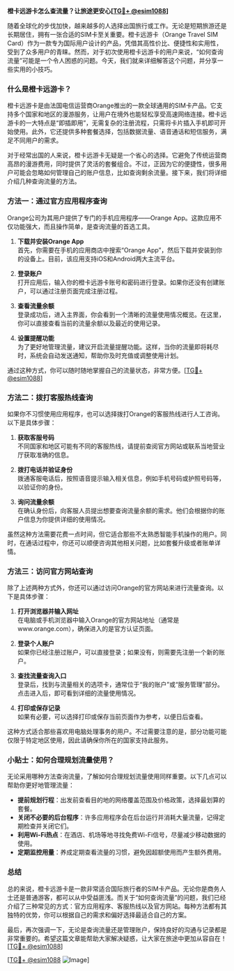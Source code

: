**橙卡远游卡怎么查流量？让旅途更安心[[TG💪+ @esim1088](https://t.me/s/esim1088)]**

随着全球化的步伐加快，越来越多的人选择出国旅行或工作。无论是短期旅游还是长期居住，拥有一张合适的SIM卡至关重要。橙卡远游卡（Orange Travel SIM Card）作为一款专为国际用户设计的产品，凭借其高性价比、便捷性和实用性，受到了众多用户的青睐。然而，对于初次使用橙卡远游卡的用户来说，“如何查询流量”可能是一个令人困惑的问题。今天，我们就来详细解答这个问题，并分享一些实用的小技巧。

### 什么是橙卡远游卡？

橙卡远游卡是由法国电信运营商Orange推出的一款全球通用的SIM卡产品。它支持多个国家和地区的漫游服务，让用户在境外也能轻松享受高速网络连接。橙卡远游卡的一大特点是“即插即用”，无需复杂的注册流程，只需将卡片插入手机即可开始使用。此外，它还提供多种套餐选择，包括数据流量、语音通话和短信服务，满足不同用户的需求。

对于经常出国的人来说，橙卡远游卡无疑是一个省心的选择。它避免了传统运营商高昂的漫游费用，同时提供了灵活的套餐组合。不过，正因为它的便捷性，很多用户可能会忽略如何管理自己的账户信息，比如查询剩余流量。接下来，我们将详细介绍几种查询流量的方法。

### 方法一：通过官方应用程序查询

Orange公司为其用户提供了专门的手机应用程序——Orange App。这款应用不仅功能强大，而且操作简单，是查询流量的首选工具。

1. **下载并安装Orange App**  
   首先，你需要在手机的应用商店中搜索“Orange App”，然后下载并安装到你的设备上。目前，该应用支持iOS和Android两大主流平台。

2. **登录账户**  
   打开应用后，输入你的橙卡远游卡账号和密码进行登录。如果你还没有创建账户，可以通过注册页面完成注册过程。

3. **查看流量余额**  
   登录成功后，进入主界面，你会看到一个清晰的流量使用情况概览。在这里，你可以直接查看当前的流量余额以及最近的使用记录。

4. **设置提醒功能**  
   为了更好地管理流量，建议开启流量提醒功能。这样，当你的流量即将耗尽时，系统会自动发送通知，帮助你及时充值或调整使用计划。

通过这种方式，你可以随时随地掌握自己的流量状态，非常方便。[[TG💪+ @esim1088](https://t.me/s/esim1088)]

### 方法二：拨打客服热线查询

如果你不习惯使用应用程序，也可以选择拨打Orange的客服热线进行人工咨询。以下是具体步骤：

1. **获取客服号码**  
   不同国家和地区可能有不同的客服热线，请提前查阅官方网站或联系当地营业厅获取准确的信息。

2. **拨打电话并验证身份**  
   拨通客服电话后，按照语音提示输入相关信息，例如手机号码或护照号码等，以验证你的身份。

3. **询问流量余额**  
   在确认身份后，向客服人员提出想要查询流量余额的需求。他们会根据你的账户信息为你提供详细的使用情况。

虽然这种方法需要花费一点时间，但它适合那些不太熟悉智能手机操作的用户。同时，在通话过程中，你还可以顺便咨询其他相关问题，比如套餐升级或者账单详情。

### 方法三：访问官方网站查询

除了上述两种方式外，你还可以通过访问Orange的官方网站来进行流量查询。以下是具体步骤：

1. **打开浏览器并输入网址**  
   在电脑或手机浏览器中输入Orange的官方网站地址（通常是www.orange.com），确保进入的是官方认证页面。

2. **登录个人账户**  
   如果你已经注册过账户，可以直接登录；如果没有，则需要先注册一个新的账户。

3. **查找流量查询入口**  
   登录后，找到与流量相关的选项卡，通常位于“我的账户”或“服务管理”部分。点击进入后，即可看到详细的流量使用情况。

4. **打印或保存记录**  
   如果有必要，可以选择打印或保存当前页面作为参考，以便日后查看。

这种方式适合那些喜欢用电脑处理事务的用户。不过需要注意的是，部分功能可能仅限于特定地区使用，因此请确保你所在的国家支持此服务。

### 小贴士：如何合理规划流量使用？

无论采用哪种方法查询流量，了解如何合理规划流量使用同样重要。以下几点可以帮助你更好地管理流量：

- **提前规划行程**：出发前查看目的地的网络覆盖范围及价格政策，选择最划算的套餐。
- **关闭不必要的后台程序**：许多应用程序会在后台运行并消耗大量流量，记得定期检查并关闭它们。
- **利用Wi-Fi热点**：在酒店、机场等地寻找免费Wi-Fi信号，尽量减少移动数据的使用。
- **定期监控用量**：养成定期查看流量的习惯，避免因超额使用而产生额外费用。

### 总结

总的来说，橙卡远游卡是一款非常适合国际旅行者的SIM卡产品。无论你是商务人士还是普通游客，都可以从中受益匪浅。而关于“如何查询流量”的问题，我们已经介绍了三种常见的方式：官方应用程序、客服热线以及官方网站。每种方法都有其独特的优势，你可以根据自己的需求和偏好选择最适合自己的方案。

最后，再次强调一下，无论是查询流量还是管理账户，保持良好的沟通与记录都是非常重要的。希望这篇文章能帮助大家解决疑惑，让大家在旅途中更加从容自在！[[TG💪+ @esim1088](https://t.me/s/esim1088)] 

[[TG💪+ @esim1088](https://t.me/s/esim1088) ![Image](https://i.postimg.cc/4NQfJmqS/Snipaste-2025-05-13-00-14-12.png)]